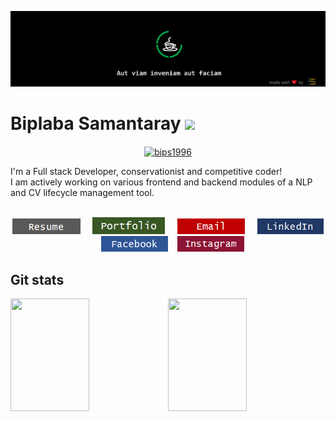 ![Design and Development](https://github.com/bips1996/bips1996/blob/master/wallpaper.png)

<h1>Biplaba Samantaray <a href="https://github.com/antonkomarev/github-profile-views-counter">
    <img src="https://komarev.com/ghpvc/?username=bips1996">
</a> </h1>
<p align="center"> <a href="https://github.com/ryo-ma/github-profile-trophy"><img align="center" src="https://github-profile-trophy.vercel.app/?username=bips1996&theme=flat&row=1&margin-w=15" alt="bips1996" /></a> </p>
I'm a Full stack Developer, conservationist and competitive coder!<br>
I am actively working on various frontend and backend modules of a NLP and CV lifecycle management tool.
<br><br>


<p align="center">
<a href="https://github.com/bips1996/Resume/blob/main/Biplaba Samantaray.pdf"><img height=25em src="https://github.com/bips1996/bips1996/blob/master/icons/resume.png" /></a> &nbsp &nbsp
<a href="https://biplabas.com"><img height=27em src="https://github.com/bips1996/bips1996/blob/master/icons/portfolio.png" /></a> &nbsp &nbsp
<a href=mailto: samantaraybiplaba@gmail.com"><img height=25em src="https://github.com/bips1996/bips1996/blob/master/icons/email.png" /></a> &nbsp &nbsp
<a href="https://www.linkedin.com/in/bips96/"><img height=25em src="https://github.com/bips1996/bips1996/blob/master/icons/linkedin.png" /></a> &nbsp &nbsp
<a href="https://www.facebook.com/biplab.sam"><img height=25em src="https://github.com/bips1996/bips1996/blob/master/icons/facebook.png" /></a>&nbsp &nbsp
<a href="https://www.instagram.com/i_am__biplab"><img height=25em src="https://github.com/bips1996/bips1996/blob/master/icons/instagram.png" /></a></p>

                                                                                                                                          
## Git stats
<p>
<img align="left" height=180em width="50%" src ='https://github-readme-stats.vercel.app/api?username=Bips1996&show_icons=true&count_private=true&theme=darcula&hide_border=true&hide=issues,contribs&bg_color=00000000'>

<img align="left" height=180em width="50%" src ='https://github-readme-stats.vercel.app/api/top-langs/?username=Bips1996&layout=compact&hide_border=true&theme=darcula&bg_color=00000000&langs_count=6&hide=jupyter%20notebook,tex,css,php'>
</p>





    




<!-- <p>
<img align="left" height=180em width = "50%" src="https://github-readme-stats.vercel.app/api?username=bips1996&show_icons=true&include_all_commits=true&theme=vue" alt="Biplaba's github stats" />
<img align="left" height=180em width = "40%"  src="https://github-readme-stats.vercel.app/api/top-langs/?username=bips1996&layout=compact&hide=css,html,Jupyter Notebook,hack,PHP,c&show_icons=true&theme=vue"/>
</p> -->
<br><br><br><br><br><br><br><br><br><br>
